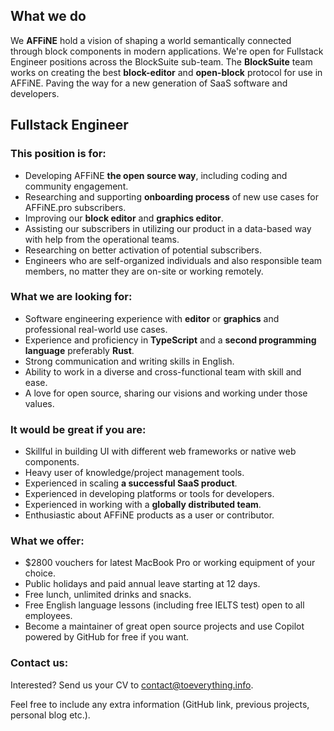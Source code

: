 ## What we do

We **AFFiNE** hold a vision of shaping a world semantically connected through block components in modern applications.
We're open for Fullstack Engineer positions across the BlockSuite sub-team. The **BlockSuite** team works on creating the best **block-editor** and **open-block** protocol for use in AFFiNE. Paving the way for a new generation of SaaS software and developers.

## Fullstack Engineer

### This position is for:

-   Developing AFFiNE **the open source way**, including coding and community engagement.
-   Researching and supporting **onboarding process** of new use cases for AFFiNE.pro subscribers.
-   Improving our **block editor** and **graphics editor**.
-   Assisting our subscribers in utilizing our product in a data-based way with help from the operational teams.
-   Researching on better activation of potential subscribers.
-   Engineers who are self-organized individuals and also responsible team members, no matter they are on-site or working remotely.

### What we are looking for:

-   Software engineering experience with **editor** or **graphics** and professional real-world use cases.
-   Experience and proficiency in **TypeScript** and a **second programming language** preferably **Rust**.
-   Strong communication and writing skills in English.
-   Ability to work in a diverse and cross-functional team with skill and ease.
-   A love for open source, sharing our visions and working under those values.

### It would be great if you are:

-   Skillful in building UI with different web frameworks or native web components.
-   Heavy user of knowledge/project management tools.
-   Experienced in scaling **a successful SaaS product**.
-   Experienced in developing platforms or tools for developers.
-   Experienced in working with a **globally distributed team**.
-   Enthusiastic about AFFiNE products as a user or contributor.

### What we offer:

-   $2800 vouchers for latest MacBook Pro or working equipment of your choice.
-   Public holidays and paid annual leave starting at 12 days.
-   Free lunch, unlimited drinks and snacks.
-   Free English language lessons (including free IELTS test) open to all employees.
-   Become a maintainer of great open source projects and use Copilot powered by GitHub for free if you want.

### Contact us:

Interested? Send us your CV to [contact@toeverything.info](mailto:contact@toeverything.info).

Feel free to include any extra information (GitHub link, previous projects, personal blog etc.).
